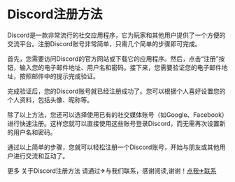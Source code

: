 # Discord注册方法

Discord是一款非常流行的社交应用程序，它为玩家和其他用户提供了一个方便的交流平台。注册Discord账号非常简单，只需几个简单的步骤即可完成。

首先，您需要访问Discord的官方网站或下载它的应用程序。然后，点击“注册”按钮，输入您的电子邮件地址、用户名和密码。接下来，您需要验证您的电子邮件地址，按照邮件中的提示完成验证。

完成验证后，您的Discord账号就已经注册成功了。您可以根据个人喜好设置您的个人资料，包括头像、昵称等。

除了以上方法，您还可以选择使用已有的社交媒体账号（如Google、Facebook）进行快速注册。这样您就可以直接使用这些账号登录Discord，而无需再次设置新的用户名和密码。

通过以上简单的步骤，您就可以轻松注册一个Discord账号，开始与朋友或其他用户进行交流和互动了。

更多 关于Discord注册方法 请通过✈与我们联系，感谢阅读,谢谢！[点我✈联系](https://gg.k02.cc)